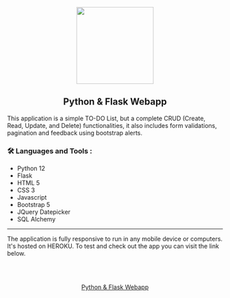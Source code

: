 
<div id="header" align="center">
  <img src="https://media.giphy.com/media/M9gbBd9nbDrOTu1Mqx/giphy.gif" width="180"/>
  
  <h2>Python & Flask Webapp</h2>
</div>

<div>
  <span>
    This application is a simple TO-DO List, but a complete CRUD (Create, Read, Update, and Delete)       functionalities, it also includes form validations, pagination and feedback using bootstrap alerts.
  </span>

  ### :hammer_and_wrench: Languages and Tools :
  <ul>
    <li>Python 12</li>
    <li>Flask</li>
    <li>HTML 5</li>
    <li>CSS 3</li>
    <li>Javascript</li>
    <li>Bootstrap 5</li>
    <li>JQuery Datepicker</li>
    <li>SQL Alchemy</li>
  </ul>
  <hr />

  <span>
    The application is fully responsive to run in any mobile device or computers. It's hosted on        HEROKU. 
    To test and check out the app you can visit the link below. 
  </span>
</div>

<br /><br />
<div align="center">
    <a href="https://webapp-python-flask-12860fd62137.herokuapp.com/" class="button">
      Python & Flask Webapp
    </a>
</div>

